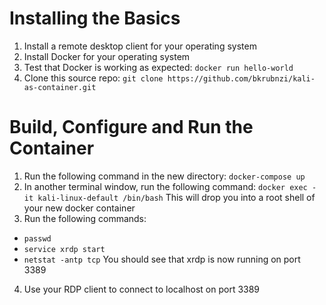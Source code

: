 # Installing the Basics
1. Install a remote desktop client for your operating system
2. Install Docker for your operating system
3. Test that Docker is working as expected: `docker run hello-world`
4. Clone this source repo: `git clone https://github.com/bkrubnzi/kali-as-container.git`
# Build, Configure and Run the Container
1. Run the following command in the new directory:
   `docker-compose up`
2. In another terminal window, run the following command:
   `docker exec -it kali-linux-default /bin/bash`
   This will drop you into a root shell of your new docker container
3. Run the following commands:
 -  `passwd`
 -  `service xrdp start`
 - `netstat -antp tcp`
   You should see that xrdp is now running on port 3389
4. Use your RDP client to connect to localhost on port 3389

